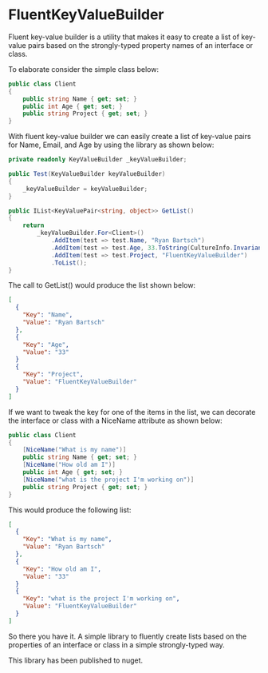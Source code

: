 # FluentKeyValueBuilder
Fluent key-value builder is a utility that makes it easy to create a list of key-value pairs based on the strongly-typed property names of an interface or class. 

To elaborate consider the simple class below:

```C#
public class Client
{
    public string Name { get; set; }
    public int Age { get; set; }
    public string Project { get; set; }
}
```

With fluent key-value builder we can easily create a list of key-value pairs for Name, Email, and Age by using the library as shown below:

```C#
private readonly KeyValueBuilder _keyValueBuilder;

public Test(KeyValueBuilder keyValueBuilder)
{
    _keyValueBuilder = keyValueBuilder;
}

public IList<KeyValuePair<string, object>> GetList()
{
    return
        _keyValueBuilder.For<Client>()
            .AddItem(test => test.Name, "Ryan Bartsch")
            .AddItem(test => test.Age, 33.ToString(CultureInfo.InvariantCulture))
            .AddItem(test => test.Project, "FluentKeyValueBuilder")
            .ToList();
}
```

The call to GetList() would produce the list shown below:
```JSON
[
  {
    "Key": "Name",
    "Value": "Ryan Bartsch"
  },
  {
    "Key": "Age",
    "Value": "33"
  }
  {
    "Key": "Project",
    "Value": "FluentKeyValueBuilder"
  }
]
```

If we want to tweak the key for one of the items in the list, we can decorate the interface or class with a NiceName attribute as shown below:
```C#
public class Client
{
    [NiceName("What is my name")]
    public string Name { get; set; }
    [NiceName("How old am I")]
    public int Age { get; set; }
    [NiceName("what is the project I'm working on")]
    public string Project { get; set; }
}
```

This would produce the following list:
```JSON
[
  {
    "Key": "What is my name",
    "Value": "Ryan Bartsch"
  },
  {
    "Key": "How old am I",
    "Value": "33"
  }
  {
    "Key": "what is the project I'm working on",
    "Value": "FluentKeyValueBuilder"
  }
]
```

So there you have it. A simple library to fluently create lists based on the properties of an interface or class in a simple strongly-typed way.

This library has been published to nuget.
